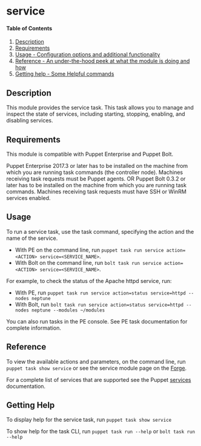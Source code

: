 
# service

#### Table of Contents

1. [Description](#description)
2. [Requirements](#requirements)
3. [Usage - Configuration options and additional functionality](#usage)
4. [Reference - An under-the-hood peek at what the module is doing and how](#reference)
5. [Getting help - Some Helpful commands](#getting-help)

## Description

This module provides the service task. This task allows you to manage and inspect the state of services, including starting, stopping, enabling, and disabling services.

## Requirements
This module is compatible with Puppet Enterprise and Puppet Bolt.

Puppet Enterprise 2017.3 or later has to be installed on the machine from which you are running task commands (the controller node). Machines receiving task requests must be Puppet agents.
OR
Puppet Bolt 0.3.2 or later has to be installed on the machine from which you are running task commands. Machines receiving task requests must have SSH or WinRM services enabled.

## Usage

To run a service task, use the task command, specifying the action and the name of the service.

* With PE on the command line, run `puppet task run service action=<ACTION> service=<SERVICE_NAME>`.
* With Bolt on the command line, run `bolt task run service action=<ACTION> service=<SERVICE_NAME>`.

For example, to check the status of the Apache httpd service, run:

* With PE, run `puppet task run service action=status service=httpd --nodes neptune`
* With Bolt, run `bolt task run service action=status service=httpd --nodes neptune --modules ~/modules`

You can also run tasks in the PE console. See PE task documentation for complete information.

## Reference

To view the available actions and parameters, on the command line, run `puppet task show service` or see the service module page on the [Forge](https://forge.puppet.com/puppetlabs/service/tasks).

For a complete list of services that are supported see the Puppet [services](https://docs.puppet.com/puppet/latest/types/service.html) documentation.

## Getting Help

To display help for the service task, run `puppet task show service`

To show help for the task CLI, run `puppet task run --help` or `bolt task run --help`

